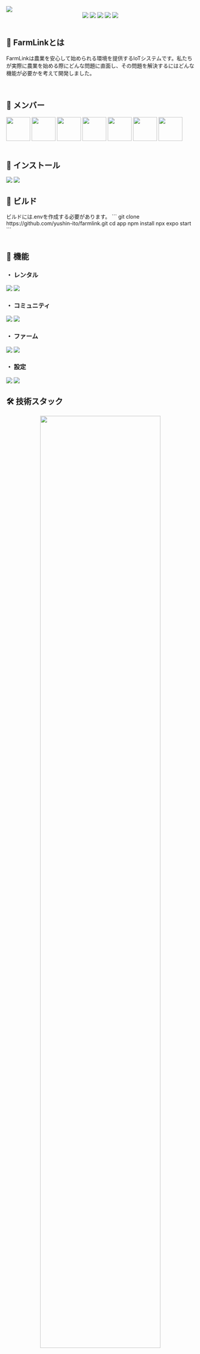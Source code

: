 <img src="https://github.com/yushin-ito/farmlink/assets/75526539/071d3fdf-371b-4469-bc4e-3b4d757c57e6" >

<div align="center">
  <img src="https://img.shields.io/badge/version-1.0.0-red.svg">
  <img src="https://img.shields.io/badge/platform-ios%20|%20android-orange.svg">
  <img src="https://img.shields.io/github/stars/yushin-ito/farmlink?color=yellow">
  <img src="https://img.shields.io/github/commit-activity/t/yushin-ito/farmlink">
  <img src="https://img.shields.io/badge/license-MIT-green">
</div>

<br>

<h2>📝 FarmLinkとは</h2>
<P>FarmLinkは農業を安心して始められる環境を提供するIoTシステムです。私たちが実際に農業を始める際にどんな問題に直面し、その問題を解決するにはどんな機能が必要かを考えて開発しました。</p>

<br>

<h2>👀 メンバー</h2>
<a href="https://github.com/yushin-ito"><img  src="https://avatars.githubusercontent.com/u/75526539?s=48&v=4" width="64px"></a>
<a href="https://github.com/chibana-kit"><img src="https://avatars.githubusercontent.com/u/108317630?v=4" width="64px"></a>
<a href="https://github.com/r02i31"><img src="https://avatars.githubusercontent.com/u/108317588?v=4" width="64px"></a>
<a href="https://github.com/HipsMaro"><img src="https://avatars.githubusercontent.com/u/108317599?v=4" width="64px"></a>
<a href="https://github.com/ihsikawa"><img src="https://avatars.githubusercontent.com/u/108317813?v=4" width="64px"></a>
<a href="https://github.com/Keisuke373"><img src="https://avatars.githubusercontent.com/u/108318002?v=4" width="64px"></a>
<a href="https://github.com/rikuma77"><img src="https://avatars.githubusercontent.com/u/108317556?v=4" width="64px"></a>

<br>
<br>

<h2>📱 インストール</h2>
<img src="https://github.com/yushin-ito/farmlink/assets/75526539/20f1749a-be0c-4baf-8814-642a7dcf9545#gh-light-mode-only">
<img src="https://github.com/yushin-ito/farmlink/assets/75526539/e7cbaab0-9ea5-42ee-9bca-2c9f25b71253#gh-dark-mode-only">

<br>

<h2>🔧 ビルド</h2>
ビルドには.envを作成する必要があります。
```
git clone https://github.com/yushin-ito/farmlink.git
cd app
npm install
npx expo start
```

<br>
<br>

<h2>🚀 機能</h2>
<h3>・ レンタル</h3>
<img src="https://github.com/yushin-ito/farmlink/assets/75526539/7a55fb39-99b8-49c3-b7e4-d140156ba83e#gh-light-mode-only" >
<img src="https://github.com/yushin-ito/farmlink/assets/75526539/a310f601-4b7b-401a-b638-89d44ca6fcdb#gh-dark-mode-only" >
<br>
<h3>・ コミュニティ</h3>
<img src="https://github.com/yushin-ito/farmlink/assets/75526539/d78d5ec3-d575-4990-b96b-d7e445bb9a4d#gh-light-mode-only" >
<img src="https://github.com/yushin-ito/farmlink/assets/75526539/1b0f0ee5-6413-417b-a5cd-5dfb23d9a734#gh-dark-mode-only" >
<br>
<h3>・ ファーム</h3>
<img src="https://github.com/yushin-ito/farmlink/assets/75526539/5ee157e9-44ad-4dc7-a4d7-059bcae9c1a8#gh-light-mode-only" >
<img src="https://github.com/yushin-ito/farmlink/assets/75526539/e7bdf7a6-6653-40fd-b6a8-59e66f0f7f2b#gh-dark-mode-only" >
<br>
<h3>・ 設定</h3>
<img src="https://github.com/yushin-ito/farmlink/assets/75526539/f7024c41-7911-4020-919a-c369a8108b68#gh-light-mode-only" >
<img src="https://github.com/yushin-ito/farmlink/assets/75526539/45145bb9-9058-4471-83b9-a432d6499f94#gh-dark-mode-only" >

<br>

<h2>🛠️ 技術スタック</h2>
<div align="center">
  <img src="https://github.com/yushin-ito/farmlink/assets/75526539/f74a10c6-6f6f-4c54-87d4-5fbb030cdf89#gh-light-mode-only" width="80%">
  <img src="https://github.com/yushin-ito/farmlink/assets/75526539/8d62bdb5-3e04-4306-9a1f-d49bd10787b5#gh-dark-mode-only" width="80%">
</div>

<br>

<h2>🌐 システム構成</h2>
<div align="center">
  <img src="https://github.com/yushin-ito/farmlink/assets/75526539/0042a76d-2c2c-42cf-afc9-82f38bcbc42b#gh-light-mode-only" width="80%">
  <img src="https://github.com/yushin-ito/farmlink/assets/75526539/18166ec1-2eaf-4295-bf64-01cf2044d56a#gh-dark-mode-only" width="80%">
</div>

<br>

<h2>📊 ER図</h2>
<img src="https://github.com/yushin-ito/farmlink/assets/75526539/b1ee2622-bcdf-48ea-9ab0-e6bbd97f96df#gh-light-mode-only" >
<img src="https://github.com/yushin-ito/farmlink/assets/75526539/505475dd-5043-40de-911b-8aefeddd3b9b#gh-dark-mode-only" >

<br>

<h2>✅ Todo</h2>
<ul>
  <li>Victoryを用いたグラフ表示</li>
  <li>レンタルの絞り込み機能</li>
  <li>パスワードリセット機能</li>
</ul>

<br>

<h2>📜 ライセンス</h2>
<a href="https://github.com/yushin-ito/farmlink/blob/main/LICENSE">MIT License<a>
